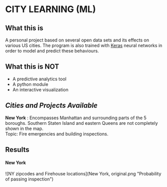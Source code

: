 # CITY LEARNING (ML)


## What this is

A personal project based on several open data sets and its effects on various US cities.
The program is also trained with [Keras](https://keras.io/) neural networks in order
to model and predict these behaviours.


## What this is NOT

* A predictive analytics tool
* A python module
* An interactive visualization


## _Cities and Projects Available_

**New York** : Encompasses Manhattan and surrounding parts of the 5 boroughs. Southern Staten Island and
            eastern Queens are not completely shown in the map.  
            Topic: Fire emergencies and building inspections.



## Results

#### **New York**

![NY zipcodes and Firehouse locations](New York, original.png "Probability of passing inspection")
